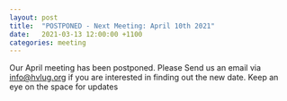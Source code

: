 ```yaml
---
layout: post
title:  "POSTPONED - Next Meeting: April 10th 2021"
date:   2021-03-13 12:00:00 +1100
categories: meeting
---
```


Our April meeting has been postponed. Please Send us an email via [info@hvlug.org](mailto:info@hvlug.org) if you are interested in finding out the new date. Keep an eye on the space for updates
